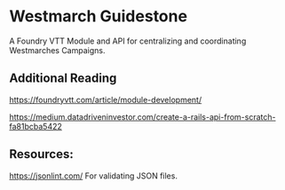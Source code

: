 # Westmarch Guidestone
A Foundry VTT Module and API for centralizing and coordinating Westmarches Campaigns.

## Additional Reading
https://foundryvtt.com/article/module-development/

https://medium.datadriveninvestor.com/create-a-rails-api-from-scratch-fa81bcba5422

## Resources:
https://jsonlint.com/
 For validating JSON files.